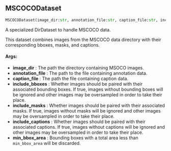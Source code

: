## MSCOCODataset
```python
MSCOCODataset(image_dir:str, annotation_file:str, caption_file:str, include_bboxes:bool=True, include_masks:bool=False, include_captions:bool=False, min_bbox_area=1.0) -> None
```
A specialized DirDataset to handle MSCOCO data.

This dataset combines images from the MSCOCO data directory with their corresponding bboxes, masks, and captions.



#### Args:

* **image_dir** :  The path the directory containing MSOCO images.
* **annotation_file** :  The path to the file containing annotation data.
* **caption_file** :  The path the file containing caption data.
* **include_bboxes** :  Whether images should be paired with their associated bounding boxes. If true, images without            bounding boxes will be ignored and other images may be oversampled in order to take their place.
* **include_masks** :  Whether images should be paired with their associated masks. If true, images without masks will            be ignored and other images may be oversampled in order to take their place.
* **include_captions** :  Whether images should be paired with their associated captions. If true, images without            captions will be ignored and other images may be oversampled in order to take their place.
* **min_bbox_area** :  Bounding boxes with a total area less than `min_bbox_area` will be discarded.    